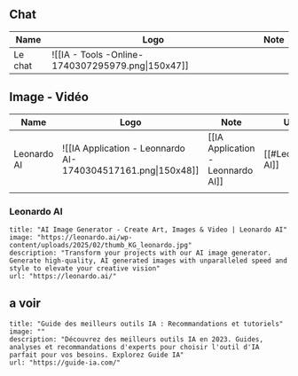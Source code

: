 
## Chat 

| Name    | Logo                                              | Note |
| ------- | ------------------------------------------------- | ---- |
| Le chat | ![[IA - Tools -Online-1740307295979.png\|150x47]] |      |
## Image - Vidéo  

| Name        | Logo                                                         | Note                              | Url                  |      |
| ----------- | ------------------------------------------------------------ | --------------------------------- | -------------------- | ---- |
| Leonardo AI | ![[IA Application - Leonnardo AI-1740304517161.png\|150x48]] | [[IA Application - Leonnardo AI]] | [[#Leonardo AI]]<br> | <br> |
|             |                                                              |                                   |                      |      |

### Leonardo AI

```embed
title: "AI Image Generator - Create Art, Images & Video | Leonardo AI"
image: "https://leonardo.ai/wp-content/uploads/2025/02/thumb_KG_leonardo.jpg"
description: "Transform your projects with our AI image generator. Generate high-quality, AI generated images with unparalleled speed and style to elevate your creative vision"
url: "https://leonardo.ai/"
```


## a voir

```embed
title: "Guide des meilleurs outils IA : Recommandations et tutoriels"
image: ""
description: "Découvrez des meilleurs outils IA en 2023. Guides, analyses et recommandations d'experts pour choisir l'outil d'IA parfait pour vos besoins. Explorez Guide IA"
url: "https://guide-ia.com/"
```


